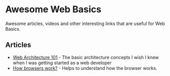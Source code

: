 
# Awesome Web Basics

Awesome articles, videos and other interesting links that are useful for Web Basics.

Articles
--

- [Web Architecture 101](https://medium.com/storyblocks-engineering/web-architecture-101-a3224e126947) - The basic architecture concepts I wish I knew when I was getting started as a web developer
- [How browsers work?](https://developer.mozilla.org/en-US/docs/Web/Performance/How_browsers_work) - Helps to understand how the browser works.

